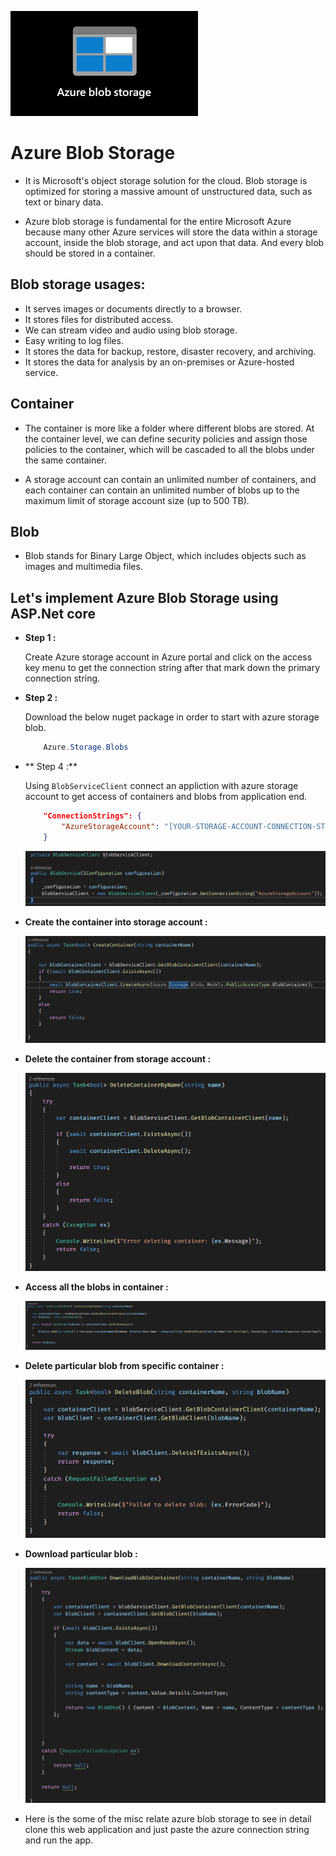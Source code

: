 
![cbimage (1)](https://github.com/dotnet-simformsolutions/azure-blob-storage/blob/main/images/271259030-90c71b8b-6242-4eb5-9af8-b0a85fa41175.png)
# Azure Blob Storage

- It is Microsoft's object storage solution for the cloud. Blob storage is optimized for storing a massive amount of unstructured data, such as text or binary data.

-  Azure blob storage is fundamental for the entire Microsoft Azure because many other Azure services will store the data within a storage account, inside the blob storage, and act upon that data. And every blob should be stored in a container.

## Blob storage usages:
    
- It serves images or documents directly to a browser.
- It stores files for distributed access.
- We can stream video and audio using blob storage.
- Easy writing to log files.
- It stores the data for backup, restore, disaster recovery, and archiving.
- It stores the data for analysis by an on-premises or Azure-hosted service.

## Container

- The container is more like a folder where different blobs are stored. At the container level, we can define security policies and assign those policies to the container, which will be cascaded to all the blobs under the same container.

- A storage account can contain an unlimited number of containers, and each container can contain an unlimited number of blobs up to the maximum limit of storage account size (up to 500 TB).


## Blob

- Blob stands for Binary Large Object, which includes objects such as images and multimedia files.

## Let's implement Azure Blob Storage using ASP.Net core

- **Step 1 :** 
    
    Create Azure storage account in Azure portal and click on the access key menu to get the connection string after that mark down the primary connection string.

- **Step 2 :**

    Download the below nuget package in order to start with azure storage blob.

    ```csharp
        Azure.Storage.Blobs
    ```

- ** Step 4 :**

    Using `BlobServiceClient` connect an appliction with azure storage account to get access of containers and blobs from application end.

    ```json
        "ConnectionStrings": {
            "AzureStorageAccount": "[YOUR-STORAGE-ACCOUNT-CONNECTION-STRING]"
        }
    ```

    ![image](https://github.com/dotnet-simformsolutions/azure-blob-storage/blob/main/images/271257580-5dbd65f4-13fb-48da-a188-e64397d69e92.png)



- **Create the container into storage account :**

    ![image](https://github.com/dotnet-simformsolutions/azure-blob-storage/blob/main/images/271257653-4df5e699-8cbd-4d3f-b324-08aa0215f0bd.png)

- **Delete the container from storage account :**

    ![image](https://github.com/dotnet-simformsolutions/azure-blob-storage/blob/main/images/271257850-25d023fd-721a-468c-8575-9195cd7cd947.png)

- **Access all the blobs in container :**

    ![image](https://github.com/dotnet-simformsolutions/azure-blob-storage/blob/main/images/271258180-f0c93672-d0ed-43ce-86f0-721feae3927d.png)

- **Delete particular blob from specific container :**

    ![image](https://github.com/dotnet-simformsolutions/azure-blob-storage/blob/main/images/271258412-6d05b29e-4d5c-4b24-a154-1d7acb3974f4.png)

- **Download particular blob :**

    ![image](https://github.com/dotnet-simformsolutions/azure-blob-storage/blob/main/images/271259570-554e961a-0298-46f4-b913-315305970f45.png)


- Here is the some of the misc relate azure blob storage to see in detail clone this web application and just paste the azure connection string and run the app.



